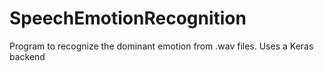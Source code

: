 # SpeechEmotionRecognition
Program to recognize the dominant emotion from .wav files. Uses a Keras backend
